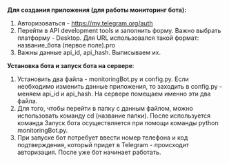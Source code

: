 **Для создания приложения (для работы мониторинг бота):**
1. Авторизоваться - https://my.telegram.org/auth
2. Перейти в API development tools и заполнить форму. Важно выбрать платформу - Desktop. Для URL использовался такой формат: название_бота (первое поле).pro
3. Важны данные api_id, api_hash. Выписываем их.

**Установка бота и запуск бота на сервере**:
1. Установить два файла - monitoringBot.py и config.py. Если необходимо изменить данные приложения, то заходить в config.py - меняем api_id и api_hash. На сервере помещаем именно эти два файла.
2. Для того, чтобы перейти в папку с данным файлом, можно использовать команду cd (название папки). После используется команда Запуск бота осуществляется при помощи команды python monitoringBot.py.
3. При запуске бот потребует ввести номер телефона и код подтверждения, который придет в Telegram - происходит авторизация. После уже бот начинает работать.
